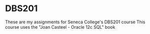 # DBS201
These are my assignments for Seneca College's DBS201 course
This course uses the "Joan Casteel - Oracle 12c SQL" book
